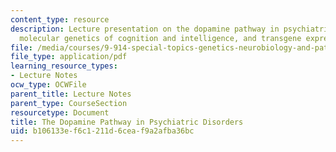 ```yaml
---
content_type: resource
description: Lecture presentation on the dopamine pathway in psychiatric disorders,
  molecular genetics of cognition and intelligence, and transgene expression.
file: /media/courses/9-914-special-topics-genetics-neurobiology-and-pathophysiology-of-psychiatric-disorders-fall-2008/b106133ef6c1211d6ceaf9a2afba36bc_MIT9_914f08_lec05.pdf
file_type: application/pdf
learning_resource_types:
- Lecture Notes
ocw_type: OCWFile
parent_title: Lecture Notes
parent_type: CourseSection
resourcetype: Document
title: The Dopamine Pathway in Psychiatric Disorders
uid: b106133e-f6c1-211d-6cea-f9a2afba36bc
---
```

